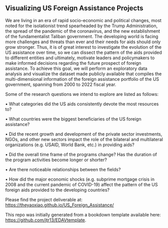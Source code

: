 ## Visualizing US Foreign Assistance Projects 

We are living in an era of rapid socio-economic and political changes, most noted for the isolationist trend spearheaded by the Trump Administration, the spread of the pandemic of the coronavirus, and the new establishment of the fundamentalist Taliban government. The developing world is facing more challenges and threats than ever and their needs for aids should only grow stronger. Thus, it is of great interest to investigate the evolution of the US assistance over time, so we can dissect the pattern of the aids provided to different entities and ultimately, motivate leaders and policymakers to make informed decisions regarding the future prospect of foreign assistance. To achieve this goal, we will perform an exploratory data analysis and visualize the dataset made publicly available that compiles the multi-dimensional information of the foreign assistance portfolio of the US government, spanning from 2000 to 2022 fiscal year.

 Some of the research questions we intend to explore are listed as follows:

• What categories did the US aids consistently devote the most resources to?

• What countries were the biggest beneficiaries of the US foreign assistance?

• Did the recent growth and development of the private sector investments, NGOs, and other new sectors impact the role of the bilateral and multilateral organizations (e.g. USAID, World Bank, etc.) in providing aids?

• Did the overall time frame of the programs change? Has the duration of the program activities become longer or shorter?

• Are there noticeable relationships between the fields?

• How did the major economic shocks (e.g. subprime mortgage crisis in 2008 and the current pandemic of COVID-19) affect the pattern of the US foreign aids provided to the developing countries?

Please find the project deliverable at: https://theyaoxiao.github.io/US_Foreign_Assistance/

This repo was initially generated from a bookdown template available here: https://github.com/jtr13/EDAVtemplate.
